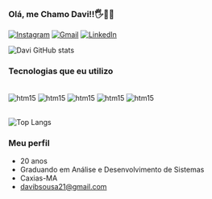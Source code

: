 ### Olá, me Chamo Davi!!🖐️👨‍💻

[![Instagram](https://img.shields.io/badge/Instagram-E4405F?style=for-the-badge&logo=instagram&logoColor=white)](https://www.instagram.com/davii_018/)
[![Gmail](https://img.shields.io/badge/Gmail-D14836?style=for-the-badge&logo=gmail&logoColor=white)](https://mail.google.com/mail/davibsousa21@gmail.com)
[![LinkedIn](https://img.shields.io/badge/LinkedIn-0077B5?style=for-the-badge&logo=linkedin&logoColor=white)](https://www.linkedin.com/in/davi-sousa-185751214/)

![Davi GitHub stats](https://github-readme-stats.vercel.app/api?username=davi1sousa&show_icons=true&theme=transparent)

### Tecnologias que eu utilizo
<div style = "display: inline_block"><br/>
  <img align= "center" alt= "htm15" src="https://img.shields.io/badge/Python-3776AB?style=for-the-badge&logo=python&logoColor=white"/>
  <img align= "center" alt= "htm15" src="https://img.shields.io/badge/PHP-777BB4?style=for-the-badge&logo=php&logoColor=white"/>
  <img align= "center" alt= "htm15" src="https://img.shields.io/badge/HTML5-E34F26?style=for-the-badge&logo=html5&logoColor=white"/>
   <img align= "center" alt= "htm15" src="https://img.shields.io/badge/CSS-239120?&style=for-the-badge&logo=css3&logoColor=white"/>
  <img align= "center" alt= "htm15" src="https://img.shields.io/badge/C%2B%2B-00599C?style=for-the-badge&logo=c%2B%2B&logoColor=white"/>
</div><br/>

![Top Langs](https://github-readme-stats.vercel.app/api/top-langs/?username=davi1sousa&hide_progress=true)

### Meu perfil
- 20 anos
- Graduando em Análise e Desenvolvimento de Sistemas
- Caxias-MA
- davibsousa21@gmail.com
